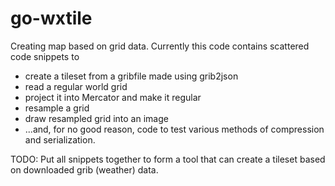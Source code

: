 # go-wxtile
Creating map based on grid data. Currently this code contains scattered code snippets to 

* create a tileset from a gribfile made using grib2json
* read a regular world grid
* project it into Mercator and make it regular
* resample a grid
* draw resampled grid into an image
* ...and, for no good reason, code to test various methods of compression and serialization.

TODO:
Put all snippets together to form a tool that can create a tileset based on downloaded grib (weather) data.
